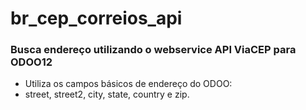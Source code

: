 # br_cep_correios_api
### Busca endereço utilizando o webservice API ViaCEP para ODOO12

* Utiliza os campos básicos de endereço do ODOO:
* street, street2, city, state, country e zip.
